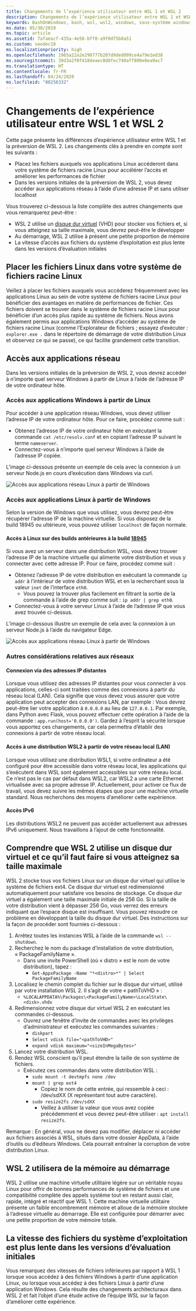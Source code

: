 ```yaml
---
title: Changements de l’expérience utilisateur entre WSL 1 et WSL 2
description: Changements de l’expérience utilisateur entre WSL 1 et WSL 2
keywords: BashOnWindows, bash, wsl, wsl2, windows, sous-système windows pour linux, sous-système windows, ubuntu, debian, suse, windows 10
ms.date: 05/30/2019
ms.topic: article
ms.assetid: 7afaeacf-435a-4e58-bff0-a9f0d75b8a51
ms.custom: seodec18
ms.localizationpriority: high
ms.openlocfilehash: 1965a22a2e290777b207d9ded099ce4a79e1ed38
ms.sourcegitcommit: 39d3a2f0f4184eaec8d8fec740aff800e8ea9ac7
ms.translationtype: HT
ms.contentlocale: fr-FR
ms.lasthandoff: 04/24/2020
ms.locfileid: "80256332"
---
```

# <a name="user-experience-changes-between-wsl-1-and-wsl-2"></a>Changements de l’expérience utilisateur entre WSL 1 et WSL 2

Cette page présente les différences d’expérience utilisateur entre WSL 1 et la préversion de WSL 2. Les changements clés à prendre en compte sont les suivants :

- Placez les fichiers auxquels vos applications Linux accéderont dans votre système de fichiers racine Linux pour accélérer l’accès et améliorer les performances de fichier
- Dans les versions initiales de la préversion de WSL 2, vous devez accéder aux applications réseau à l’aide d’une adresse IP et sans utiliser localhost

Vous trouverez ci-dessous la liste complète des autres changements que vous remarquerez peut-être :

- WSL 2 utilise un [disque dur virtuel](https://en.wikipedia.org/wiki/VHD_(file_format)) (VHD) pour stocker vos fichiers et, si vous atteignez sa taille maximale, vous devrez peut-être le développer
- Au démarrage, WSL 2 utilise à présent une petite proportion de mémoire
- La vitesse d’accès aux fichiers du système d’exploitation est plus lente dans les versions d’évaluation initiales

## <a name="place-your-linux-files-in-your-linux-root-file-system"></a>Placer les fichiers Linux dans votre système de fichiers racine Linux
Veillez à placer les fichiers auxquels vous accéderez fréquemment avec les applications Linux au sein de votre système de fichiers racine Linux pour bénéficier des avantages en matière de performances de fichier. Ces fichiers doivent se trouver dans le système de fichiers racine Linux pour bénéficier d’un accès plus rapide au système de fichiers. Nous avons également permis aux applications Windows d’accéder au système de fichiers racine Linux (comme l’Explorateur de fichiers ; essayez d’exécuter : `explorer.exe .` dans le répertoire de démarrage de votre distribution Linux et observez ce qui se passe), ce qui facilite grandement cette transition. 

## <a name="accessing-network-applications"></a>Accès aux applications réseau
Dans les versions initiales de la préversion de WSL 2, vous devrez accéder à n’importe quel serveur Windows à partir de Linux à l’aide de l’adresse IP de votre ordinateur hôte.

### <a name="accessing-windows-applications-from-linux"></a>Accès aux applications Windows à partir de Linux
Pour accéder à une application réseau Windows, vous devez utiliser l’adresse IP de votre ordinateur hôte. Pour ce faire, procédez comme suit :

- Obtenez l’adresse IP de votre ordinateur hôte en exécutant la commande `cat /etc/resolv.conf` et en copiant l’adresse IP suivant le terme `nameserver`. 
- Connectez-vous à n’importe quel serveur Windows à l’aide de l’adresse IP copiée.

L’image ci-dessous présente un exemple de cela avec la connexion à un serveur Node.js en cours d’exécution dans Windows via curl. 

![Accès aux applications réseau Linux à partir de Windows](media/wsl2-network-l2w.png)

### <a name="accessing-linux-applications-from-windows"></a>Accès aux applications Linux à partir de Windows

Selon la version de Windows que vous utilisez, vous devrez peut-être récupérer l’adresse IP de la machine virtuelle. Si vous disposez de la build 18945 ou ultérieure, vous pouvez utiliser `localhost` de façon normale. 

#### <a name="accessing-linux-on-builds-lower-than-18945"></a>Accès à Linux sur des builds antérieures à la build [18945](https://blogs.windows.com/windowsexperience/2019/07/26/announcing-windows-10-insider-preview-build-18945/)

Si vous avez un serveur dans une distribution WSL, vous devez trouver l’adresse IP de la machine virtuelle qui alimente votre distribution et vous y connecter avec cette adresse IP. Pour ce faire, procédez comme suit :

- Obtenez l’adresse IP de votre distribution en exécutant la commande `ip addr` à l’intérieur de votre distribution WSL et en la recherchant sous la valeur `inet` de l’interface `eth0`.
   - Vous pouvez la trouver plus facilement en filtrant la sortie de la commande à l’aide de grep comme suit : `ip addr | grep eth0`.
- Connectez-vous à votre serveur Linux à l’aide de l’adresse IP que vous avez trouvée ci-dessus.

L’image ci-dessous illustre un exemple de cela avec la connexion à un serveur Node.js à l’aide du navigateur Edge.

![Accès aux applications réseau Linux à partir de Windows](media/wsl2-network-w2l.jpg)

### <a name="other-networking-considerations"></a>Autres considérations relatives aux réseaux

#### <a name="connecting-via-remote-ip-addresses"></a>Connexion via des adresses IP distantes

Lorsque vous utilisez des adresses IP distantes pour vous connecter à vos applications, celles-ci sont traitées comme des connexions à partir du réseau local (LAN). Cela signifie que vous devez vous assurer que votre application peut accepter des connexions LAN, par exemple : Vous devrez peut-être lier votre application à `0.0.0.0` au lieu de `127.0.0.1`. Par exemple, dans Python avec Flask, vous pouvez effectuer cette opération à l’aide de la commande : `app.run(host='0.0.0.0')`. Gardez à l’esprit la sécurité lorsque vous apportez ces changements, car cela permettra d’établir des connexions à partir de votre réseau local. 

#### <a name="accessing-a-wsl2-distro-from-your-local-area-network-lan"></a>Accès à une distribution WSL2 à partir de votre réseau local (LAN)

Lorsque vous utilisez une distribution WSL1, si votre ordinateur a été configuré pour être accessible dans votre réseau local, les applications qui s’exécutent dans WSL sont également accessibles sur votre réseau local. Ce n’est pas le cas par défaut dans WSL2, car WSL2 a une carte Ethernet virtualisée avec sa propre adresse IP. Actuellement, pour activer ce flux de travail, vous devez suivre les mêmes étapes que pour une machine virtuelle standard. Nous recherchons des moyens d’améliorer cette expérience.

#### <a name="ipv6-access"></a>Accès IPv6

Les distributions WSL2 ne peuvent pas accéder actuellement aux adresses IPv6 uniquement. Nous travaillons à l’ajout de cette fonctionnalité.

## <a name="understanding-wsl-2-uses-a-vhd-and-what-to-do-if-you-reach-its-max-size"></a>Comprendre que WSL 2 utilise un disque dur virtuel et ce qu’il faut faire si vous atteignez sa taille maximale
WSL 2 stocke tous vos fichiers Linux sur un disque dur virtuel qui utilise le système de fichiers ext4. Ce disque dur virtuel est redimensionné automatiquement pour satisfaire vos besoins de stockage. Ce disque dur virtuel a également une taille maximale initiale de 256 Go. Si la taille de votre distribution vient à dépasser 256 Go, vous verrez des erreurs indiquant que l’espace disque est insuffisant. Vous pouvez résoudre ce problème en développant la taille du disque dur virtuel. Des instructions sur la façon de procéder sont fournies ci-dessous :

1. Arrêtez toutes les instances WSL à l’aide de la commande `wsl --shutdown`.
2. Recherchez le nom du package d’installation de votre distribution, « PackageFamilyName ».
   - Dans une invite PowerShell (où « distro » est le nom de votre distribution), tapez :
      - `Get-AppxPackage -Name "*<distro>*" | Select PackageFamilyName`
3. Localisez le chemin complet du fichier sur le disque dur virtuel, utilisé par votre installation WSL 2. Il s’agit de votre « pathToVHD » :
     - `%LOCALAPPDATA%\Packages\<PackageFamilyName>\LocalState\<disk>.vhdx`
4. Redimensionnez votre disque dur virtuel WSL 2 en exécutant les commandes ci-dessous.
   - Ouvrez une fenêtre d’invite de commandes avec les privilèges d’administrateur et exécutez les commandes suivantes :
      - `diskpart`
      - `Select vdisk file="<pathToVHD>"`
      - `expand vdisk maximum="<sizeInMegaBytes>"`
5. Lancez votre distribution WSL.
6. Rendez WSL conscient qu’il peut étendre la taille de son système de fichiers.
   - Exécutez ces commandes dans votre distribution WSL :
      - `sudo mount -t devtmpfs none /dev`
      - `mount | grep ext4`
         - Copiez le nom de cette entrée, qui ressemble à ceci : /dev/sdXX (X représentant tout autre caractère).
      - `sudo resize2fs /dev/sdXX`
         - Veillez à utiliser la valeur que vous avez copiée précédemment et vous devrez peut-être utiliser : `apt install resize2fs`.

Remarque : En général, vous ne devez pas modifier, déplacer ni accéder aux fichiers associés à WSL, situés dans votre dossier AppData, à l’aide d’outils ou d’éditeurs Windows. Cela pourrait entraîner la corruption de votre distribution Linux.

## <a name="wsl-2-will-use-some-memory-on-startup"></a>WSL 2 utilisera de la mémoire au démarrage
WSL 2 utilise une machine virtuelle utilitaire légère sur un véritable noyau Linux pour offrir de bonnes performances de système de fichiers et une compatibilité complète des appels système tout en restant aussi clair, rapide, intégré et réactif que WSL 1. Cette machine virtuelle utilitaire présente un faible encombrement mémoire et alloue de la mémoire stockée à l’adresse virtuelle au démarrage. Elle est configurée pour démarrer avec une petite proportion de votre mémoire totale.

## <a name="cross-os-file-speed-will-be-slower-in-initial-preview-builds"></a>La vitesse des fichiers du système d’exploitation est plus lente dans les versions d’évaluation initiales
Vous remarquez des vitesses de fichiers inférieures par rapport à WSL 1 lorsque vous accédez à des fichiers Windows à partir d’une application Linux, ou lorsque vous accédez à des fichiers Linux à partir d’une application Windows. Cela résulte des changements architecturaux dans WSL 2 et fait l’objet d’une étude active de l’équipe WSL sur la façon d’améliorer cette expérience.
